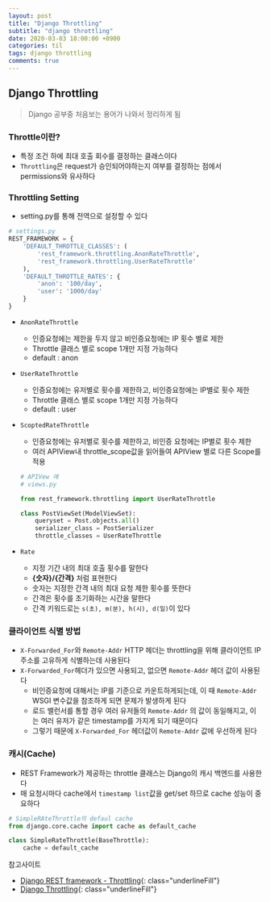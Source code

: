 ```yaml
---
layout: post
title: "Django Throttling"
subtitle: "django throttling"
date: 2020-03-03 18:00:00 +0900
categories: til
tags: django throttling
comments: true
---
```


## Django Throttling

> Django 공부중 처음보는 용어가 나와서 정리하게 됨



### Throttle이란?

- 특정 조건 하에 최대 호출 회수를 결정하는 클래스이다
- `Throttling`은 request가 승인되어야하는지 여부를 결정하는 점에서 permissions와 유사하다



### Throttling Setting

- setting.py를 통해 전역으로 설정할 수 있다

```python
# settings.py
REST_FRAMEWORK = {
    'DEFAULT_THROTTLE_CLASSES': (
        'rest_framework.throttling.AnonRateThrottle',
        'rest_framework.throttling.UserRateThrottle'
    ),
    'DEFAULT_THROTTLE_RATES': {
        'anon': '100/day',
        'user': '1000/day'
    }
}
```

- `AnonRateThrottle`

  - 인증요청에는 제한을 두지 않고 비인증요청에는 IP 횟수 별로 제한
  - Throttle 클래스 별로 scope 1개만 지정 가능하다
  - default : anon

- `UserRateThrottle`

  - 인증요청에는 유저별로 횟수를 제한하고, 비인증요청에는 IP별로 횟수 제한
  - Throttle 클래스 별로 scope 1개만 지정 가능하다
  - default : user

- `ScoptedRateThrottle`

  - 인증요청에는 유저별로 횟수를 제한하고, 비인증 요청에는 IP별로 횟수 제한
  - 여러 APIView내 throttle_scope값을 읽어들여 APIView 별로 다른 Scope를 적용

  ```python
  # APIVew 예
  # views.py
  
  from rest_framework.throttling import UserRateThrottle
  
  class PostViewSet(ModelViewSet):
      queryset = Post.objects.all()
      serializer_class = PostSerializer
      throttle_classes = UserRateThrottle
  ```

- `Rate`

  - 지정 기간 내의 최대 호출 횟수를 말한다
  - **{숫자}/{간격}** 처럼 표현한다
  - 숫자는 지정한 간격 내의 최대 요청 제한 횟수를 뜻한다
  - 간격은 횟수를 초기화하는 시간을 말한다
  - 간격 키워드로는 `s(초), m(분), h(시), d(일)`이 있다



### 클라이언트 식별 방법

- `X-Forwarded_For`와 `Remote-Addr` HTTP 헤더는 throttling을 위해 클라이언트 IP 주소를 고유하게 식별하는데 사용된다
- `X-Forwarded_For`헤더가 있으면 사용되고, 없으면 `Remote-Addr` 헤더 값이 사용된다
  - 비인증요청에 대해서는 IP를 기준으로 카운트하게되는데, 이 때 `Remote-Addr` WSGI 변수값을 참조하게 되면 문제가 발생하게 된다
  - 로드 밸런서를 통할 경우 여러 유저들의 `Remote-Addr` 의 값이 동일해지고, 이는 여러 유저가 같은 timestamp를 가지게 되기 때문이다
  - 그렇기 때문에 `X-Forwarded_For` 헤더값이 `Remote-Addr` 값에 우선하게 된다



### 캐시(Cache)

- REST Framework가 제공하는 throttle 클래스는 Django의 캐시 백엔드를 사용한다
- 매 요청시마다 cache에서 `timestamp list`값을 get/set 하므로 cache 성능이 중요하다

```python
# SimpleRAteThrottle의 defaul cache
from django.core.cache import cache as default_cache

class SimpleRateThrottle(BaseThrottle):
    cache = default_cache
```



참고사이트

- [Django REST framework - Throttling](https://www.django-rest-framework.org/api-guide/throttling/){: class="underlineFill"} 
- [Django Throttling](https://ssungkang.tistory.com/entry/Django-Throttling?category=366160){: class="underlineFill"} 


